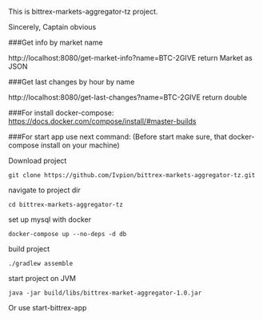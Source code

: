This is bittrex-markets-aggregator-tz project. 

Sincerely, 
Captain obvious

###Get info by market name

http://localhost:8080/get-market-info?name=BTC-2GIVE
return Market as JSON

###Get last changes by hour by name

http://localhost:8080/get-last-changes?name=BTC-2GIVE
return double 

###For install docker-compose:
 https://docs.docker.com/compose/install/#master-builds

###For start app use next command:
(Before start make sure, that docker-compose install on your machine)

Download project
```
git clone https://github.com/Ivpion/bittrex-markets-aggregator-tz.git
```
navigate to project dir

```
cd bittrex-markets-aggregator-tz
```
set up mysql with docker

```
docker-compose up --no-deps -d db
```
build project

```
./gradlew assemble
```
start project on JVM

```
java -jar build/libs/bittrex-market-aggregator-1.0.jar
```

Or use start-bittrex-app

